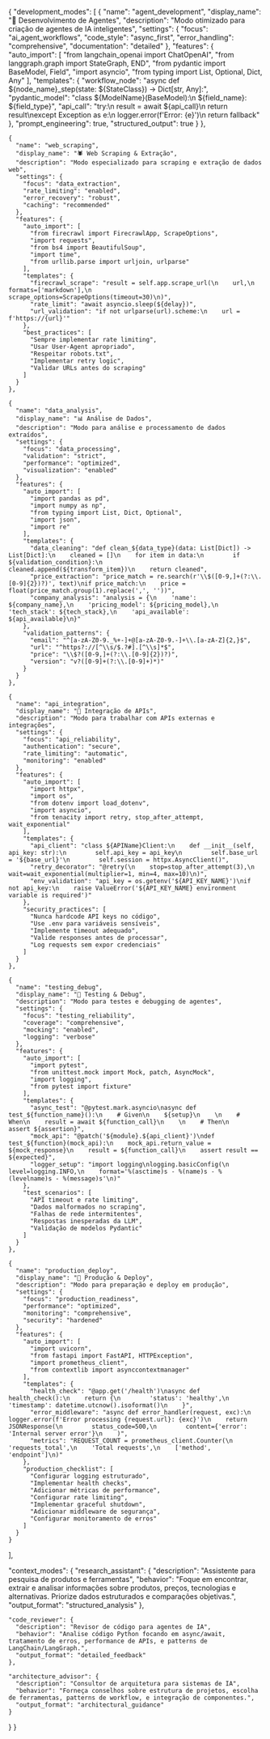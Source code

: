 {
  "development_modes": [
    {
      "name": "agent_development",
      "display_name": "🤖 Desenvolvimento de Agentes",
      "description": "Modo otimizado para criação de agentes de IA inteligentes",
      "settings": {
        "focus": "ai_agent_workflows",
        "code_style": "async_first",
        "error_handling": "comprehensive",
        "documentation": "detailed"
      },
      "features": {
        "auto_import": [
          "from langchain_openai import ChatOpenAI",
          "from langgraph.graph import StateGraph, END",
          "from pydantic import BaseModel, Field",
          "import asyncio",
          "from typing import List, Optional, Dict, Any"
        ],
        "templates": {
          "workflow_node": "async def ${node_name}_step(state: ${StateClass}) -> Dict[str, Any]:",
          "pydantic_model": "class ${ModelName}(BaseModel):\n    ${field_name}: ${field_type}",
          "api_call": "try:\n    result = await ${api_call}\n    return result\nexcept Exception as e:\n    logger.error(f'Error: {e}')\n    return fallback"
        },
        "prompt_engineering": true,
        "structured_output": true
      }
    },
    
    {
      "name": "web_scraping",
      "display_name": "🕷️ Web Scraping & Extração",
      "description": "Modo especializado para scraping e extração de dados web",
      "settings": {
        "focus": "data_extraction",
        "rate_limiting": "enabled",
        "error_recovery": "robust",
        "caching": "recommended"
      },
      "features": {
        "auto_import": [
          "from firecrawl import FirecrawlApp, ScrapeOptions",
          "import requests",
          "from bs4 import BeautifulSoup",
          "import time",
          "from urllib.parse import urljoin, urlparse"
        ],
        "templates": {
          "firecrawl_scrape": "result = self.app.scrape_url(\n    url,\n    formats=['markdown'],\n    scrape_options=ScrapeOptions(timeout=30)\n)",
          "rate_limit": "await asyncio.sleep(${delay})",
          "url_validation": "if not urlparse(url).scheme:\n    url = f'https://{url}'"
        },
        "best_practices": [
          "Sempre implementar rate limiting",
          "Usar User-Agent apropriado",
          "Respeitar robots.txt",
          "Implementar retry logic",
          "Validar URLs antes do scraping"
        ]
      }
    },
    
    {
      "name": "data_analysis", 
      "display_name": "📊 Análise de Dados",
      "description": "Modo para análise e processamento de dados extraídos",
      "settings": {
        "focus": "data_processing",
        "validation": "strict",
        "performance": "optimized",
        "visualization": "enabled"
      },
      "features": {
        "auto_import": [
          "import pandas as pd",
          "import numpy as np",
          "from typing import List, Dict, Optional",
          "import json",
          "import re"
        ],
        "templates": {
          "data_cleaning": "def clean_${data_type}(data: List[Dict]) -> List[Dict]:\n    cleaned = []\n    for item in data:\n        if ${validation_condition}:\n            cleaned.append(${transform_item})\n    return cleaned",
          "price_extraction": "price_match = re.search(r'\\$([0-9,]+(?:\\.[0-9]{2})?)', text)\nif price_match:\n    price = float(price_match.group(1).replace(',', ''))",
          "company_analysis": "analysis = {\n    'name': ${company_name},\n    'pricing_model': ${pricing_model},\n    'tech_stack': ${tech_stack},\n    'api_available': ${api_available}\n}"
        },
        "validation_patterns": {
          "email": "^[a-zA-Z0-9._%+-]+@[a-zA-Z0-9.-]+\\.[a-zA-Z]{2,}$",
          "url": "^https?://[^\\s/$.?#].[^\\s]*$",
          "price": "\\$?([0-9,]+(?:\\.[0-9]{2})?)",
          "version": "v?([0-9]+(?:\\.[0-9]+)*)"
        }
      }
    },
    
    {
      "name": "api_integration",
      "display_name": "🔌 Integração de APIs",
      "description": "Modo para trabalhar com APIs externas e integrações",
      "settings": {
        "focus": "api_reliability",
        "authentication": "secure",
        "rate_limiting": "automatic",
        "monitoring": "enabled"
      },
      "features": {
        "auto_import": [
          "import httpx",
          "import os",
          "from dotenv import load_dotenv",
          "import asyncio",
          "from tenacity import retry, stop_after_attempt, wait_exponential"
        ],
        "templates": {
          "api_client": "class ${APIName}Client:\n    def __init__(self, api_key: str):\n        self.api_key = api_key\n        self.base_url = '${base_url}'\n        self.session = httpx.AsyncClient()",
          "retry_decorator": "@retry(\n    stop=stop_after_attempt(3),\n    wait=wait_exponential(multiplier=1, min=4, max=10)\n)",
          "env_validation": "api_key = os.getenv('${API_KEY_NAME}')\nif not api_key:\n    raise ValueError('${API_KEY_NAME} environment variable is required')"
        },
        "security_practices": [
          "Nunca hardcode API keys no código",
          "Use .env para variáveis sensíveis",
          "Implemente timeout adequado",
          "Valide responses antes de processar",
          "Log requests sem expor credenciais"
        ]
      }
    },
    
    {
      "name": "testing_debug",
      "display_name": "🐛 Testing & Debug",
      "description": "Modo para testes e debugging de agentes",
      "settings": {
        "focus": "testing_reliability",
        "coverage": "comprehensive",
        "mocking": "enabled",
        "logging": "verbose"
      },
      "features": {
        "auto_import": [
          "import pytest",
          "from unittest.mock import Mock, patch, AsyncMock",
          "import logging",
          "from pytest import fixture"
        ],
        "templates": {
          "async_test": "@pytest.mark.asyncio\nasync def test_${function_name}():\n    # Given\n    ${setup}\n    \n    # When\n    result = await ${function_call}\n    \n    # Then\n    assert ${assertion}",
          "mock_api": "@patch('${module}.${api_client}')\ndef test_${function}(mock_api):\n    mock_api.return_value = ${mock_response}\n    result = ${function_call}\n    assert result == ${expected}",
          "logger_setup": "import logging\nlogging.basicConfig(\n    level=logging.INFO,\n    format='%(asctime)s - %(name)s - %(levelname)s - %(message)s'\n)"
        },
        "test_scenarios": [
          "API timeout e rate limiting",
          "Dados malformados no scraping", 
          "Falhas de rede intermitentes",
          "Respostas inesperadas da LLM",
          "Validação de modelos Pydantic"
        ]
      }
    },
    
    {
      "name": "production_deploy",
      "display_name": "🚀 Produção & Deploy",
      "description": "Modo para preparação e deploy em produção",
      "settings": {
        "focus": "production_readiness",
        "performance": "optimized",
        "monitoring": "comprehensive",
        "security": "hardened"
      },
      "features": {
        "auto_import": [
          "import uvicorn",
          "from fastapi import FastAPI, HTTPException",
          "import prometheus_client",
          "from contextlib import asynccontextmanager"
        ],
        "templates": {
          "health_check": "@app.get('/health')\nasync def health_check():\n    return {\n        'status': 'healthy',\n        'timestamp': datetime.utcnow().isoformat()\n    }",
          "error_middleware": "async def error_handler(request, exc):\n    logger.error(f'Error processing {request.url}: {exc}')\n    return JSONResponse(\n        status_code=500,\n        content={'error': 'Internal server error'}\n    )",
          "metrics": "REQUEST_COUNT = prometheus_client.Counter(\n    'requests_total',\n    'Total requests',\n    ['method', 'endpoint']\n)"
        },
        "production_checklist": [
          "Configurar logging estruturado",
          "Implementar health checks",
          "Adicionar métricas de performance",
          "Configurar rate limiting",
          "Implementar graceful shutdown",
          "Adicionar middleware de segurança",
          "Configurar monitoramento de erros"
        ]
      }
    }
  ],
  
  "context_modes": {
    "research_assistant": {
      "description": "Assistente para pesquisa de produtos e ferramentas",
      "behavior": "Foque em encontrar, extrair e analisar informações sobre produtos, preços, tecnologias e alternativas. Priorize dados estruturados e comparações objetivas.",
      "output_format": "structured_analysis"
    },
    
    "code_reviewer": {
      "description": "Revisor de código para agentes de IA",
      "behavior": "Analise código Python focando em async/await, tratamento de erros, performance de APIs, e patterns de LangChain/LangGraph.",
      "output_format": "detailed_feedback"
    },
    
    "architecture_advisor": {
      "description": "Consultor de arquitetura para sistemas de IA",
      "behavior": "Forneça conselhos sobre estrutura de projetos, escolha de ferramentas, patterns de workflow, e integração de componentes.",
      "output_format": "architectural_guidance"
    }
  }
}